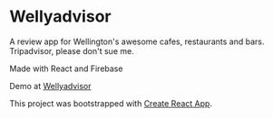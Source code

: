 # Wellyadvisor

A review app for Wellington's awesome cafes, restaurants and bars. Tripadvisor, please don't sue me.

Made with React and Firebase

Demo at [Wellyadvisor](https://welly-advisor.herokuapp.com)



This project was bootstrapped with [Create React App](https://github.com/facebook/create-react-app).



